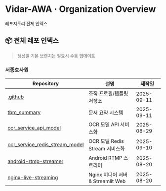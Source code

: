 # Vidar-AWA · Organization Overview

레포지토리 전체 인덱스

## 📦 전체 레포 인덱스
> 생성일·기본 브랜치는 필요시 수동 업데이트
> 
### 서종호사원
| Repository | 설명 | 제작일 |
|---|---|---|
| [.github](https://github.com/Vidar-AWA/.github) | 조직 프로필/템플릿 저장소 | 2025-09-11 |
| [tbm_summary](https://github.com/Vidar-AWA/tbm_summary) | 문서 요약 시스템 | 2025-09-11 |
| [ocr_service_api_model](https://github.com/Vidar-AWA/ocr_service_api_model) | OCR 모델 API 서비스화 | 2025-08-29 |
| [ocr_service_redis_stream_model](https://github.com/Vidar-AWA/ocr_service_redis_stream_model) | OCR 모델 Redis Stream 서비스화 | 2025-09-10 |
| [android-rtmp-streamer](https://github.com/Vidar-AWA/android-rtmp-streamer) | Android RTMP 스트리머 | 2025-08-20 |
| [nginx-live-streaming](https://github.com/Vidar-AWA/nginx-live-streaming) | Nginx 미디어 서버 & Streamlit Web | 2025-08-20 |


<!-- === END === -->
